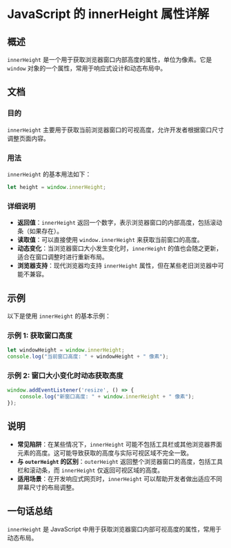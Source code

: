 <!--
Meta Description: # JavaScript 的 innerHeight 属性详解 ## 概述 `innerHeight` 是一个用于获取浏览器窗口内部高度的属性，单位为像素。它是 `window` 对象的一个属性，常用于响应式设计和动态布局中。 ## 文档 ### 目的 `innerHeight` 主要用于获取当前浏...
Meta Keywords: innerheight, window, javascript, let, windowheight
-->

# JavaScript 的 innerHeight 属性详解

## 概述
`innerHeight` 是一个用于获取浏览器窗口内部高度的属性，单位为像素。它是 `window` 对象的一个属性，常用于响应式设计和动态布局中。

## 文档
### 目的
`innerHeight` 主要用于获取当前浏览器窗口的可视高度，允许开发者根据窗口尺寸调整页面内容。

### 用法
`innerHeight` 的基本用法如下：
```javascript
let height = window.innerHeight;
```

### 详细说明
- **返回值**：`innerHeight` 返回一个数字，表示浏览器窗口的内部高度，包括滚动条（如果存在）。
- **读取值**：可以直接使用 `window.innerHeight` 来获取当前窗口的高度。
- **动态变化**：当浏览器窗口大小发生变化时，`innerHeight` 的值也会随之更新，适合在窗口调整时进行重新布局。
- **浏览器支持**：现代浏览器均支持 `innerHeight` 属性，但在某些老旧浏览器中可能不兼容。

## 示例
以下是使用 `innerHeight` 的基本示例：

### 示例 1: 获取窗口高度
```javascript
let windowHeight = window.innerHeight;
console.log("当前窗口高度: " + windowHeight + " 像素");
```

### 示例 2: 窗口大小变化时动态获取高度
```javascript
window.addEventListener('resize', () => {
    console.log("新窗口高度: " + window.innerHeight + " 像素");
});
```

## 说明
- **常见陷阱**：在某些情况下，`innerHeight` 可能不包括工具栏或其他浏览器界面元素的高度。这可能导致获取的高度与实际可视区域不完全一致。
- **与 `outerHeight` 的区别**：`outerHeight` 返回整个浏览器窗口的高度，包括工具栏和滚动条，而 `innerHeight` 仅返回可视区域的高度。
- **适用场景**：在开发响应式网页时，`innerHeight` 可以帮助开发者做出适应不同屏幕尺寸的布局调整。

## 一句话总结
`innerHeight` 是 JavaScript 中用于获取浏览器窗口内部可视高度的属性，常用于动态布局。